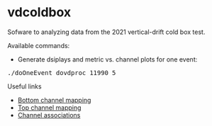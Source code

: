# vdcoldbox
Sofware to analyzing data from the 2021 vertical-drift cold box test.

Available commands:

* Generate dsiplays and metric vs. channel plots for one event:
<pre>
./doOneEvent dovdproc 11990 5
</pre>

Useful links
* [Bottom channel mapping](https://docs.dunescience.org/cgi-bin/sso/RetrieveFile?docid=23684)
* [Top channel mapping](https://indico.cern.ch/event/1073206/contributions/4513488/attachments/2303087/3917868/cbox_chmappin_v1p1.pdf)
* [Channel associations](https://cdcvs.fnal.gov/redmine/attachments/download/65665/vdcb_try2_offline_numbers_detector_strips.pdf)
